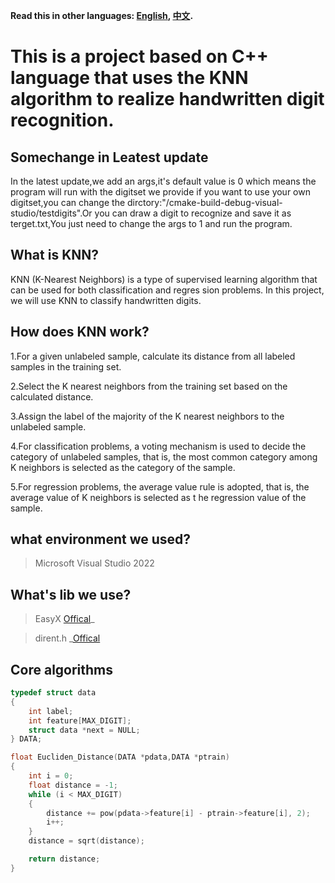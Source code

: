 **Read this in other languages: [English](README_en), [中文](README).**

# This is a project based on C++ language that uses the KNN algorithm to realize handwritten digit recognition.

## Somechange in Leatest update

In the latest update,we add an args,it's default value is 0 which means the program will run with the digitset we provide
if you want to use your own digitset,you can change the dirctory:"/cmake-build-debug-visual-studio/testdigits".Or you can
draw a digit to recognize and save it as terget.txt,You just need to change the args to 1 and run the program.

## What is KNN?

KNN (K-Nearest Neighbors) is a type of supervised learning algorithm that can be used for both classification and regres
sion problems. In this project, we will use KNN to classify handwritten digits.

## How does KNN work?

1.For a given unlabeled sample, calculate its distance from all labeled samples in the training set.

2.Select the K nearest neighbors from the training set based on the calculated distance.

3.Assign the label of the majority of the K nearest neighbors to the unlabeled sample.

4.For classification problems, a voting mechanism is used to decide the category of unlabeled samples, that is, the most
common category among K neighbors is selected as the category of the sample.

5.For regression problems, the average value rule is adopted, that is, the average value of K neighbors is selected as t
he regression value of the sample.

## what environment we used?

> Microsoft Visual Studio 2022

## What's lib we use?

> EasyX [Offical](https://easyx.cn/)\_

> dirent.h \_[Offical](https://web.archive.org/web/20170428133315/http://www.softagalleria.net/dirent.php)

## Core algorithms

```C
typedef struct data
{
    int label;
    int feature[MAX_DIGIT];
    struct data *next = NULL;
} DATA;

float Eucliden_Distance(DATA *pdata,DATA *ptrain)
{
    int i = 0;
    float distance = -1;
    while (i < MAX_DIGIT)
    {
        distance += pow(pdata->feature[i] - ptrain->feature[i], 2);
        i++;
    }
    distance = sqrt(distance);

    return distance;
}
```
